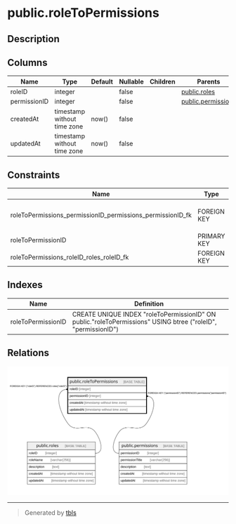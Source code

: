 # public.roleToPermissions

## Description

## Columns

| Name | Type | Default | Nullable | Children | Parents | Comment |
| ---- | ---- | ------- | -------- | -------- | ------- | ------- |
| roleID | integer |  | false |  | [public.roles](public.roles.md) |  |
| permissionID | integer |  | false |  | [public.permissions](public.permissions.md) |  |
| createdAt | timestamp without time zone | now() | false |  |  |  |
| updatedAt | timestamp without time zone | now() | false |  |  |  |

## Constraints

| Name | Type | Definition |
| ---- | ---- | ---------- |
| roleToPermissions_permissionID_permissions_permissionID_fk | FOREIGN KEY | FOREIGN KEY ("permissionID") REFERENCES permissions("permissionID") |
| roleToPermissionID | PRIMARY KEY | PRIMARY KEY ("roleID", "permissionID") |
| roleToPermissions_roleID_roles_roleID_fk | FOREIGN KEY | FOREIGN KEY ("roleID") REFERENCES roles("roleID") |

## Indexes

| Name | Definition |
| ---- | ---------- |
| roleToPermissionID | CREATE UNIQUE INDEX "roleToPermissionID" ON public."roleToPermissions" USING btree ("roleID", "permissionID") |

## Relations

![er](public.roleToPermissions.svg)

---

> Generated by [tbls](https://github.com/k1LoW/tbls)

